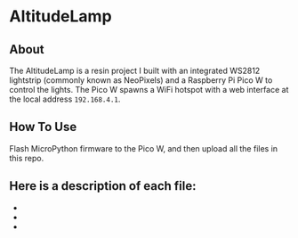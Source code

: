 # AltitudeLamp
## About
The AltitudeLamp is a resin project I built with an integrated WS2812 lightstrip (commonly known as NeoPixels) and a Raspberry Pi Pico W to control the lights. The Pico W spawns a WiFi hotspot with a web interface at the local address `192.168.4.1`.

## How To Use
Flash MicroPython firmware to the Pico W, and then upload all the files in this repo.

Here is a description of each file:
-
-
-
-
